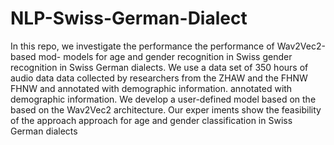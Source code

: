 # NLP-Swiss-German-Dialect
In this repo, we investigate the performance
the performance of Wav2Vec2-based mod-
models for age and gender recognition in Swiss
gender recognition in Swiss German dialects. We
use a data set of 350 hours of audio data
data collected by researchers from the ZHAW and the FHNW
FHNW and annotated with demographic information.
annotated with demographic information. We develop
a user-defined model based on the
based on the Wav2Vec2 architecture. Our exper
iments show the feasibility of the approach
approach for age and gender classification in
Swiss German dialects

